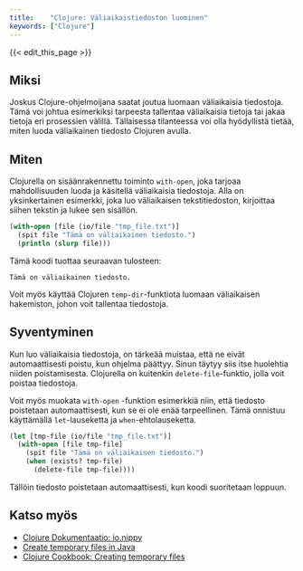 ```yaml
---
title:    "Clojure: Väliaikaistiedoston luominen"
keywords: ["Clojure"]
---
```


{{< edit_this_page >}}

## Miksi

Joskus Clojure-ohjelmoijana saatat joutua luomaan väliaikaisia tiedostoja. Tämä voi johtua esimerkiksi tarpeesta tallentaa väliaikaisia tietoja tai jakaa tietoja eri prosessien välillä. Tällaisessa tilanteessa voi olla hyödyllistä tietää, miten luoda väliaikainen tiedosto Clojuren avulla.

## Miten

Clojurella on sisäänrakennettu toiminto `with-open`, joka tarjoaa mahdollisuuden luoda ja käsitellä väliaikaisia tiedostoja. Alla on yksinkertainen esimerkki, joka luo väliaikaisen tekstitiedoston, kirjoittaa siihen tekstin ja lukee sen sisällön.

```Clojure
(with-open [file (io/file "tmp_file.txt")]
  (spit file "Tämä on väliaikainen tiedosto.")
  (println (slurp file)))
```

Tämä koodi tuottaa seuraavan tulosteen:

```
Tämä on väliaikainen tiedosto.
```

Voit myös käyttää Clojuren `temp-dir`-funktiota luomaan väliaikaisen hakemiston, johon voit tallentaa tiedostoja.

## Syventyminen

Kun luo väliaikaisia tiedostoja, on tärkeää muistaa, että ne eivät automaattisesti poistu, kun ohjelma päättyy. Sinun täytyy siis itse huolehtia niiden poistamisesta. Clojurella on kuitenkin `delete-file`-funktio, jolla voit poistaa tiedostoja.

Voit myös muokata `with-open` -funktion esimerkkiä niin, että tiedosto poistetaan automaattisesti, kun se ei ole enää tarpeellinen. Tämä onnistuu käyttämällä `let`-lauseketta ja `when`-ehtolauseketta.

```Clojure
(let [tmp-file (io/file "tmp_file.txt")]
  (with-open [file tmp-file]
    (spit file "Tämä on väliaikainen tiedosto.")
    (when (exists? tmp-file)
      (delete-file tmp-file))))
```

Tällöin tiedosto poistetaan automaattisesti, kun koodi suoritetaan loppuun.

## Katso myös

- [Clojure Dokumentaatio: io.nippy](https://clojuredocs.org/clojure.java.io#io/fn)
- [Create temporary files in Java](https://www.baeldung.com/java-temporary-files)
- [Clojure Cookbook: Creating temporary files](https://github.com/clojure-cookbook/clojure-cookbook/blob/master/06_files-io/6-02_creating-temporary-files.asciidoc)